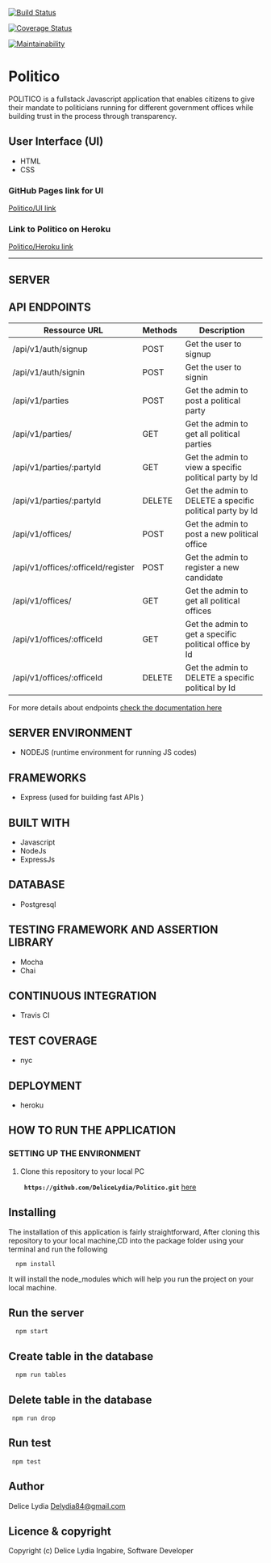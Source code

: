[![Build Status](https://travis-ci.org/DeliceLydia/Politico.svg?branch=develop)](https://travis-ci.org/DeliceLydia/Politico)

[![Coverage Status](https://coveralls.io/repos/github/DeliceLydia/Politico/badge.svg?branch=develop)](https://coveralls.io/github/DeliceLydia/Politico?branch=develop)

[![Maintainability](https://api.codeclimate.com/v1/badges/b6c6066e3ce6efed0b95/maintainability)](https://codeclimate.com/github/DeliceLydia/Politico/maintainability)


# Politico
POLITICO is a fullstack Javascript application that enables citizens to give their mandate to politicians running for different government offices while building trust in the process through transparency.

## User Interface (UI)
* HTML
* CSS

### GitHub Pages link for UI
[Politico/UI link](https://delicelydia.github.io/Politico/html/index.html)

### Link to Politico on Heroku
[Politico/Heroku link](https://politico1.herokuapp.com/)

---------------------------------------------------------------------

 ## SERVER

## API ENDPOINTS

| Ressource URL | Methods  | Description  |
| ------- | --- | --- |
| /api/v1/auth/signup| POST | Get the user to signup |
| /api/v1/auth/signin | POST | Get the user to signin|
| /api/v1/parties | POST | Get the admin to post a political party |
| /api/v1/parties/ | GET | Get the admin to get all political parties |
 /api/v1/parties/:partyId | GET |Get the admin to view a specific political party by Id  |
| /api/v1/parties/:partyId | DELETE| Get the admin to DELETE a specific political party by Id |
| /api/v1/offices/| POST | Get the admin to post a new political office|
| /api/v1/offices/:officeId/register| POST | Get the admin to register a new candidate|
| /api/v1/offices/| GET | Get the admin to get all political offices|
| /api/v1/offices/:officeId| GET | Get the admin to get a specific political office by Id|
| /api/v1/offices/:officeId | DELETE| Get the admin to DELETE a specific political  by Id |

For more details about endpoints [check the documentation here](https://documenter.getpostman.com/view/6368898/SzS7Nk1X)

## SERVER ENVIRONMENT
 * NODEJS (runtime environment for running JS codes)

## FRAMEWORKS
 * Express (used for building fast APIs )

## BUILT WITH

 * Javascript
 * NodeJs
 * ExpressJs

## DATABASE
 
 * Postgresql

## TESTING FRAMEWORK AND ASSERTION LIBRARY
 
 * Mocha
 * Chai

## CONTINUOUS INTEGRATION
 
 * Travis CI

## TEST COVERAGE
 
 * nyc

## DEPLOYMENT
 
 * heroku


## HOW TO RUN THE APPLICATION

 ### SETTING UP THE ENVIRONMENT
 
 1. Clone this repository to your local PC

    **` https://github.com/DeliceLydia/Politico.git`** [here](https://github.com/DeliceLydia/Politico)

## Installing
The installation of this application is fairly straightforward, After cloning this repository to your local machine,CD into the package folder using your terminal and run the following

```
  npm install
```

It will install the node_modules which will help you run the project on your local machine.

## Run the server
```
  npm start
```

## Create table in the database
```
  npm run tables
```

## Delete table in the database
```
 npm run drop
```
## Run test
```
 npm test
```

## Author
  Delice Lydia <Delydia84@gmail.com>

## Licence & copyright
Copyright (c) Delice Lydia Ingabire, Software Developer
